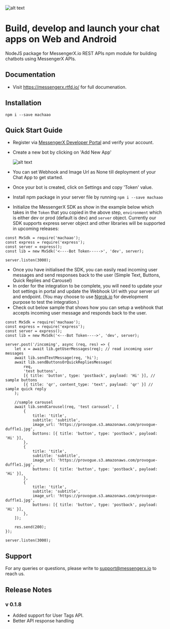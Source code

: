 ![alt text](https://www.messengerx.io/img/logo.png 'MessengerX.io')

# Build, develop and launch your chat apps on Web and Android

NodeJS package for MessengerX.io REST APIs
npm module for building chatbots using MessengerX APIs.

## Documentation

-   Visit https://messengerx.rtfd.io/ for full documenation.

## Installation

```
npm i --save machaao
```

## Quick Start Guide

-   Register via [MessengerX Developer Portal](https://portal.messengerx.io) and verify your account.
-   Create a new bot by clicking on 'Add New App'

    ![alt text](https://messengerx.readthedocs.io/en/latest/_images/mxio_home.png 'Create a new bot')

-   You can set Webhook and Image Url as None till deployment of your Chat App to get started.
-   Once your bot is created, click on Settings and copy 'Token' value.
-   Install npm package in your server file by running `npm i --save machaao`
-   Initialize the MessengerX SDK as show in the example below which takes in the `Token` that you copied in the above step, `environment` which is either dev or prod (default is dev) and `server` object. Currently our SDK supports express server object and other libraries will be supported in upcoming releases:

```
const MxSdk = require('machaao');
const express = require('express');
const server = express();
const lib = new MxSdk('<----Bot Token----->', 'dev', server);

server.listen(3000);

```

-   Once you have initialised the SDK, you can easily read incoming user messages and send responses back to the user (Simple Text, Buttons, Quick Replies and Carousel)
-   In order for the integration to be complete, you will need to update your bot settings in portal and update the Webhook Url with your server url and endpoint. (You may choose to use [Ngrok.io](https://ngrok.io) for development purpose to test the integration.)
-   Check out below sample that shows how you can setup a webhook that accepts incoming user message and responds back to the user.

```
const MxSdk = require('machaao');
const express = require('express');
const server = express();
const lib = new MxSdk('<---Bot Token---->', 'dev', server);

server.post('/incoming', async (req, res) => {
	let x = await lib.getUserMessages(req); // read incoming user messages
	await lib.sendTextMessage(req, 'hi');
	await lib.sendButtonsOrQuickRepliesMessage(
		req,
		'test buttons',
		[{ title: 'button', type: 'postback', payload: 'Hi' }], // sample buttons
		[{ title: 'qr', content_type: 'text', payload: 'qr' }] // sample quick reply
	);

	//sample carousel
	await lib.sendCarousel(req, 'test carousel', [
		{
			title: 'title',
			subtitle: 'subtitle',
			image_url: 'https://provogue.s3.amazonaws.com/provogue-duffle1.jpg',
			buttons: [{ title: 'button', type: 'postback', payload: 'Hi' }],
		},
		{
			title: 'title',
			subtitle: 'subtitle',
			image_url: 'https://provogue.s3.amazonaws.com/provogue-duffle1.jpg',
			buttons: [{ title: 'button', type: 'postback', payload: 'Hi' }],
		},
		{
			title: 'title',
			subtitle: 'subtitle',
			image_url: 'https://provogue.s3.amazonaws.com/provogue-duffle1.jpg',
			buttons: [{ title: 'button', type: 'postback', payload: 'Hi' }],
		},
	]);

	res.send(200);
});

server.listen(3000);

```

## Support

For any queries or questions, please write to [support@messengerx.io](mailto:support@messengerx.io) to reach us.

## Release Notes

### v 0.1.8

-   Added support for User Tags API.
-   Better API response handling
